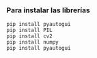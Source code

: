 ### Para instalar las librerías

```console
pip install pyautogui
pip install PIL
pip install cv2
pip install numpy
pip install pyautogui
```